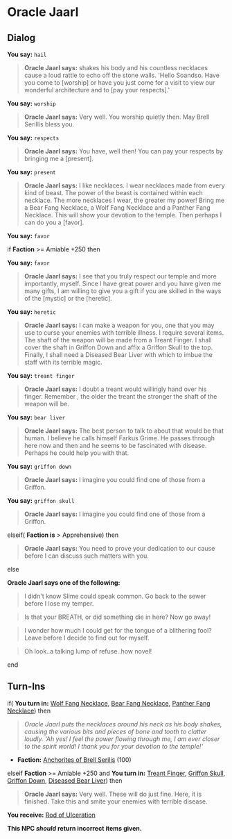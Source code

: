 # Oracle Jaarl
## Dialog

**You say:** `hail`



>**Oracle Jaarl says:** shakes his body and his countless necklaces cause a loud rattle to echo off the stone walls. 'Hello Soandso. Have you come to [worship] or have you just come for a visit to view our wonderful architecture and to [pay your respects].'

**You say:** `worship`



>**Oracle Jaarl says:** Very well. You worship quietly then. May Brell Serillis bless you.

**You say:** `respects`



>**Oracle Jaarl says:** You have, well then! You can pay your respects by bringing me a [present].

**You say:** `present`



>**Oracle Jaarl says:** I like necklaces. I wear necklaces made from every kind of beast. The power of the beast is contained within each necklace. The more necklaces I wear, the greater my power! Bring me a Bear Fang Necklace, a Wolf Fang Necklace and a Panther Fang Necklace. This will show your devotion to the temple. Then perhaps I can do you a [favor].

**You say:** `favor`



if **Faction** >= Amiable +250 then



**You say:** `favor`





>**Oracle Jaarl says:** I see that you truly respect our temple and more importantly, myself. Since I have great power and you have given me many gifts, I am willing to give you a gift if you are skilled in the ways of the [mystic] or the [heretic].



**You say:** `heretic`





>**Oracle Jaarl says:** I can make a weapon for you, one that you may use to curse your enemies with terrible illness. I require several items. The shaft of the weapon will be made from a Treant Finger. I shall cover the shaft in Griffon Down and affix a Griffon Skull to the top. Finally, I shall need a Diseased Bear Liver with which to imbue the staff with its terrible magic.



**You say:** `treant finger`





>**Oracle Jaarl says:** I doubt a treant would willingly hand over his finger. Remember , the older the treant the stronger the shaft of the weapon will be.



**You say:** `bear liver`





>**Oracle Jaarl says:** The best person to talk to about that would be that human. I believe he calls himself Farkus Grime. He passes through here now and then and he seems to be fascinated with disease. Perhaps he could help you with that.



**You say:** `griffon down`





>**Oracle Jaarl says:** I imagine you could find one of those from a Griffon.



**You say:** `griffon skull`





>**Oracle Jaarl says:** I imagine you could find one of those from a Griffon.




elseif( **Faction is** > Apprehensive) then



>**Oracle Jaarl says:** You need to prove your dedication to our cause before I can discuss such matters with you.


else



**Oracle Jaarl says one of the following:**

>I didn't know Slime could speak common.  Go back to the sewer before I lose my temper.

>Is that your BREATH, or did something die in here?  Now go away!

>I wonder how much I could get for the tongue of a blithering fool?  Leave before I decide to find out for myself.

>Oh look..a talking lump of refuse..how novel!

end

## Turn-Ins





if( **You turn in:** [Wolf Fang Necklace](/item/8258), [Bear Fang Necklace](/item/8261), [Panther Fang Necklace](/item/8257)) then


>*Oracle Jaarl puts the necklaces around his neck as his body shakes, causing the various bits and pieces of bone and tooth to clatter loudly. 'Ah yes! I feel the power flowing through me, I am ever closer to the spirit world! I thank you for your devotion to the temple!'*


* __Faction:__ [Anchorites of Brell Serilis](/faction/1598) (100)

elseif **Faction** >= Amiable +250 and  **You turn in:** [Treant Finger](/item/8268), [Griffon Skull](/item/8267), [Griffon Down](/item/8266), [Diseased Bear Liver](/item/8265)) then


>**Oracle Jaarl says:** Very well. These will do just fine. Here, it is finished. Take this and smite your enemies with terrible disease.


 **You receive:**  [Rod of Ulceration](/item/8071) 

**This NPC *should* return incorrect items given.**
